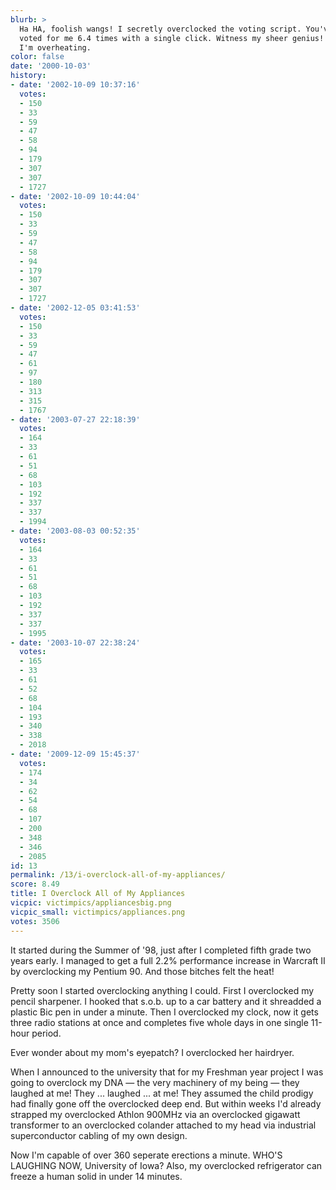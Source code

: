 ```yaml
---
blurb: >
  Ha HA, foolish wangs! I secretly overclocked the voting script. You've inadvertantly
  voted for me 6.4 times with a single click. Witness my sheer genius! HA HA! Wait,
  I'm overheating.
color: false
date: '2000-10-03'
history:
- date: '2002-10-09 10:37:16'
  votes:
  - 150
  - 33
  - 59
  - 47
  - 58
  - 94
  - 179
  - 307
  - 307
  - 1727
- date: '2002-10-09 10:44:04'
  votes:
  - 150
  - 33
  - 59
  - 47
  - 58
  - 94
  - 179
  - 307
  - 307
  - 1727
- date: '2002-12-05 03:41:53'
  votes:
  - 150
  - 33
  - 59
  - 47
  - 61
  - 97
  - 180
  - 313
  - 315
  - 1767
- date: '2003-07-27 22:18:39'
  votes:
  - 164
  - 33
  - 61
  - 51
  - 68
  - 103
  - 192
  - 337
  - 337
  - 1994
- date: '2003-08-03 00:52:35'
  votes:
  - 164
  - 33
  - 61
  - 51
  - 68
  - 103
  - 192
  - 337
  - 337
  - 1995
- date: '2003-10-07 22:38:24'
  votes:
  - 165
  - 33
  - 61
  - 52
  - 68
  - 104
  - 193
  - 340
  - 338
  - 2018
- date: '2009-12-09 15:45:37'
  votes:
  - 174
  - 34
  - 62
  - 54
  - 68
  - 107
  - 200
  - 348
  - 346
  - 2085
id: 13
permalink: /13/i-overclock-all-of-my-appliances/
score: 8.49
title: I Overclock All of My Appliances
vicpic: victimpics/appliancesbig.png
vicpic_small: victimpics/appliances.png
votes: 3506
---
```


It started during the Summer of '98, just after I completed fifth grade
two years early. I managed to get a full 2.2% performance increase in
Warcraft II by overclocking my Pentium 90. And those bitches felt the
heat!

Pretty soon I started overclocking anything I could. First I overclocked
my pencil sharpener. I hooked that s.o.b. up to a car battery and it
shreadded a plastic Bic pen in under a minute. Then I overclocked my
clock, now it gets three radio stations at once and completes five whole
days in one single 11-hour period.

Ever wonder about my mom's eyepatch? I overclocked her hairdryer.

When I announced to the university that for my Freshman year project I
was going to overclock my DNA — the very machinery of my being — they
laughed at me! They ... laughed ... at me! They assumed the child
prodigy had finally gone off the overclocked deep end. But within weeks
I'd already strapped my overclocked Athlon 900MHz via an overclocked
gigawatt transformer to an overclocked colander attached to my head via
industrial superconductor cabling of my own design.

Now I'm capable of over 360 seperate erections a minute. WHO'S LAUGHING
NOW, University of Iowa? Also, my overclocked refrigerator can freeze a
human solid in under 14 minutes.